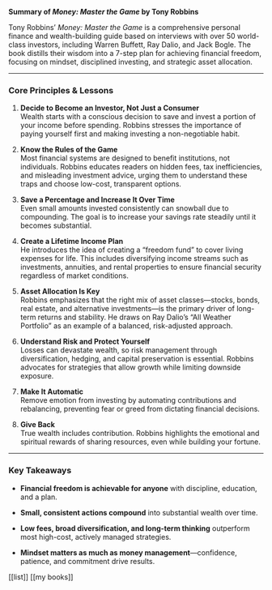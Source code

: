 **Summary of _Money: Master the Game_ by Tony Robbins**

Tony Robbins’ _Money: Master the Game_ is a comprehensive personal finance and wealth-building guide based on interviews with over 50 world-class investors, including Warren Buffett, Ray Dalio, and Jack Bogle. The book distills their wisdom into a 7-step plan for achieving financial freedom, focusing on mindset, disciplined investing, and strategic asset allocation.

---

### **Core Principles & Lessons**

1. **Decide to Become an Investor, Not Just a Consumer**  
    Wealth starts with a conscious decision to save and invest a portion of your income before spending. Robbins stresses the importance of paying yourself first and making investing a non-negotiable habit.
    
2. **Know the Rules of the Game**  
    Most financial systems are designed to benefit institutions, not individuals. Robbins educates readers on hidden fees, tax inefficiencies, and misleading investment advice, urging them to understand these traps and choose low-cost, transparent options.
    
3. **Save a Percentage and Increase It Over Time**  
    Even small amounts invested consistently can snowball due to compounding. The goal is to increase your savings rate steadily until it becomes substantial.
    
4. **Create a Lifetime Income Plan**  
    He introduces the idea of creating a “freedom fund” to cover living expenses for life. This includes diversifying income streams such as investments, annuities, and rental properties to ensure financial security regardless of market conditions.
    
5. **Asset Allocation Is Key**  
    Robbins emphasizes that the right mix of asset classes—stocks, bonds, real estate, and alternative investments—is the primary driver of long-term returns and stability. He draws on Ray Dalio’s “All Weather Portfolio” as an example of a balanced, risk-adjusted approach.
    
6. **Understand Risk and Protect Yourself**  
    Losses can devastate wealth, so risk management through diversification, hedging, and capital preservation is essential. Robbins advocates for strategies that allow growth while limiting downside exposure.
    
7. **Make It Automatic**  
    Remove emotion from investing by automating contributions and rebalancing, preventing fear or greed from dictating financial decisions.
    
8. **Give Back**  
    True wealth includes contribution. Robbins highlights the emotional and spiritual rewards of sharing resources, even while building your fortune.
    

---

### **Key Takeaways**

- **Financial freedom is achievable for anyone** with discipline, education, and a plan.
    
- **Small, consistent actions compound** into substantial wealth over time.
    
- **Low fees, broad diversification, and long-term thinking** outperform most high-cost, actively managed strategies.
    
- **Mindset matters as much as money management**—confidence, patience, and commitment drive results.

[[list]]
[[my books]]